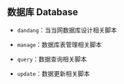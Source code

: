 ## 数据库 Database

- `dandang`：当当网数据库设计相关脚本

- `manage`：数据库表管理相关脚本

- `query`：数据查询相关脚本

- `update`：数据更新相关脚本